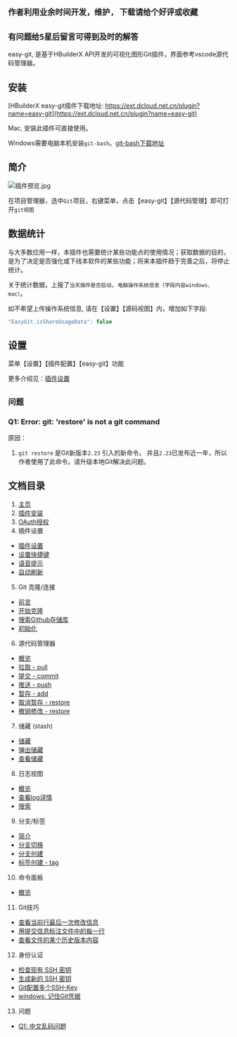 
## `作者利用业余时间开发，维护, 下载请给个好评或收藏`

## `有问题给5星后留言可得到及时的解答`

easy-git, 是基于HBuilderX API开发的可视化图形Git插件，界面参考vscode源代码管理器。

## 安装

[HBuilderX easy-git插件下载地址: https://ext.dcloud.net.cn/plugin?name=easy-git](https://ext.dcloud.net.cn/plugin?name=easy-git)

Mac, 安装此插件可直接使用。

Windows需要电脑本机安装`git-bash`。[git-bash下载地址](https://git-scm.com/download/win)

## 简介

![插件预览.jpg](https://easy-git.gitee.io/static/intro.gif)

在项目管理器，选中`Git`项目，右键菜单，点击【easy-git】【源代码管理】即可打开`git视图`


## 数据统计

与大多数应用一样，本插件也需要统计某些功能点的使用情况；获取数据的目的，是为了决定是否强化或下线本软件的某些功能；将来本插件趋于完善之后，将停止统计。

关于统计数据，上报了`当天插件是否启动`、`电脑操作系统信息（字段内容windows、mac）`。

如不希望上传操作系统信息, 请在【设置】【源码视图】内，增加如下字段:

```js
"EasyGit.isShareUsageData": false
```


## 设置

菜单【设置】【插件配置】【easy-git】功能

更多介绍见：[插件设置](https://easy-git.gitee.io/setting/)

## `问题`

### Q1: Error: git: 'restore' is not a git command

原因：

1. `git restore` 是Git新版本`2.23` 引入的新命令。 并且`2.23`已发布近一年，所以作者使用了此命令。请升级本地Git解决此问题。


## 文档目录

1. [主页](https://easy-git.gitee.io/)
2. [插件安装](https://easy-git.gitee.io/home/install)
3. [OAuth授权](https://easy-git.gitee.io/oauth)
4. 插件设置
 - [插件设置](https://easy-git.gitee.io/setting)
 - [设置快捷键](https://easy-git.gitee.io/setting/keyboard)
 - [语音提示](https://easy-git.gitee.io/setting/voice)
 - [自动刷新](https://easy-git.gitee.io/setting/autoRefresh)
5. Git 克隆/连接
 - [前言](https://easy-git.gitee.io/connecting)
 - [开始克隆](https://easy-git.gitee.io/connecting/clone)
 - [搜索Github存储库](https://easy-git.gitee.io/connecting/github-search)
 - [初始化](https://easy-git.gitee.io/connecting/init)
6. 源代码管理器
 - [概览](https://easy-git.gitee.io/docs/file)
 - [拉取 - pull](https://easy-git.gitee.io/docs/file/pull)
 - [提交 - commit](https://easy-git.gitee.io/docs/file/commit)
 - [推送 - push](https://easy-git.gitee.io/docs/file/push)
 - [暂存 - add](https://easy-git.gitee.io/docs/file/add)
 - [取消暂存 - restore](https://easy-git.gitee.io/docs/file/cancel_add)
 - [撤销修改 - restore](https://easy-git.gitee.io/docs/file/cancel_change)
7. 储藏 (stash)
 - [储藏](https://easy-git.gitee.io/docs/stash/stash)
 - [弹出储藏](https://easy-git.gitee.io/docs/stash/pop)
 - [查看储藏](https://easy-git.gitee.io/docs/stash/show)
8. 日志视图
 - [概览](https://easy-git.gitee.io/docs/log)
 - [查看log详情](https://easy-git.gitee.io/docs/log/details)
 - [搜索](https://easy-git.gitee.io/docs/log/search)
9. 分支/标签
 - [简介](https://easy-git.gitee.io/docs/refs)
 - [分支切换](https://easy-git.gitee.io/docs/refs/branch/switch)
 - [分支创建](https://easy-git.gitee.io/docs/refs/branch/create)
 - [标签创建 - tag](https://easy-git.gitee.io/docs/refs/tag/create)
10. 命令面板
 - [概览](https://easy-git.gitee.io/CommandPanel)
11. Git技巧
 - [查看当前行最后一次修改信息](https://easy-git.gitee.io/docs/blame)
 - [用提交信息标注文件中的每一行](https://easy-git.gitee.io/docs/annotate)
 - [查看文件的某个历史版本内容](https://easy-git.gitee.io/docs/fileHistory)
12. 身份认证
 - [检查现有 SSH 密钥](https://easy-git.gitee.io/auth/ssh-check)
 - [生成新的 SSH 密钥](https://easy-git.gitee.io/auth/ssh-generate)
 - [Git配置多个SSH-Key](https://easy-git.gitee.io/auth/ssh-more)
 - [windows: 记住Git凭据](https://easy-git.gitee.io/auth/http)
13. 问题
 - [Q1: 中文乱码问题](https://easy-git.gitee.io/question/quote)